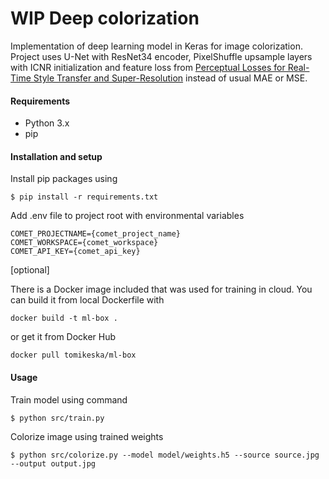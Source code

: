 # WIP Deep colorization

Implementation of deep learning model in Keras for image colorization. Project uses U-Net with ResNet34 encoder,
PixelShuffle upsample layers with ICNR initialization and feature loss from [Perceptual Losses for Real-Time Style Transfer and Super-Resolution](https://arxiv.org/abs/1603.08155) instead of usual MAE or MSE.

#### Requirements

- Python 3.x
- pip

#### Installation and setup

Install pip packages using
```
$ pip install -r requirements.txt
```

Add .env file to project root with environmental variables
```
COMET_PROJECTNAME={comet_project_name}
COMET_WORKSPACE={comet_workspace}
COMET_API_KEY={comet_api_key}
```

[optional]

There is a Docker image included that was used for training in cloud. You can build it from local Dockerfile with
```
docker build -t ml-box .
```
or get it from Docker Hub
```
docker pull tomikeska/ml-box
```

#### Usage

Train model using command
```
$ python src/train.py
```

Colorize image using trained weights
```
$ python src/colorize.py --model model/weights.h5 --source source.jpg --output output.jpg
```
